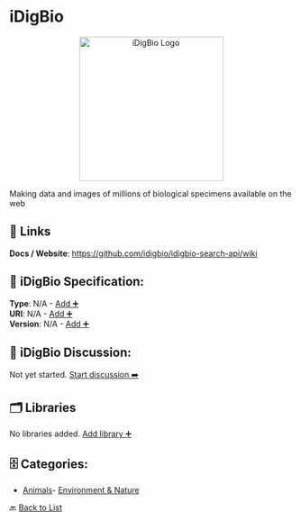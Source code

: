 # iDigBio
<p align="center">
    <img width="256" src="https://raw.githubusercontent.com/apis-list/apis-list/main/apis/idigbio/logo_256x256.png" alt="iDigBio Logo"/>
</p>
Making data and images of millions of biological specimens available on the web

##  🔗 Links
**Docs / Website**: https://github.com/idigbio/idigbio-search-api/wiki

## 🧬 iDigBio Specification:
**Type**: N/A - [Add ➕](https://github.com/apis-list/apis-list/edit/main/apis.yaml#L23375)  
**URI**: N/A - [Add ➕](https://github.com/apis-list/apis-list/edit/main/apis.yaml#L23375)  
**Version**: N/A - [Add ➕](https://github.com/apis-list/apis-list/edit/main/apis.yaml#L23375)

## 💬 iDigBio Discussion:
Not yet started. [Start discussion ➡️](https://github.com/apis-list/apis-list/discussions/new)

## 🗂️ Libraries

No libraries added. [Add library ➕](https://github.com/apis-list/apis-list/edit/main/apis.yaml#L23375)    


## 🗄️ Categories:
- [Animals](https://github.com/apis-list/apis-list#animals-)- [Environment & Nature](https://github.com/apis-list/apis-list#environment--nature-)

🔙  [Back to List](https://github.com/apis-list/apis-list)
